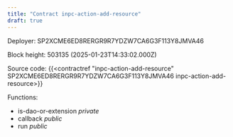 ```yaml
---
title: "Contract inpc-action-add-resource"
draft: true
---
```

Deployer: SP2XCME6ED8RERGR9R7YDZW7CA6G3F113Y8JMVA46


 



Block height: 503135 (2025-01-23T14:33:02.000Z)

Source code: {{<contractref "inpc-action-add-resource" SP2XCME6ED8RERGR9R7YDZW7CA6G3F113Y8JMVA46 inpc-action-add-resource>}}

Functions:

* is-dao-or-extension _private_
* callback _public_
* run _public_
